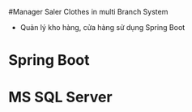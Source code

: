 #Manager Saler Clothes in multi Branch System
- Quản lý kho hàng, cửa hàng sử dụng Spring Boot
# Spring Boot 
# MS SQL Server 

